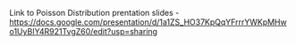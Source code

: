 Link to Poisson Distribution prentation slides - https://docs.google.com/presentation/d/1a1ZS_HO37KpQqYFrrrYWKpMHwo1UyBIY4R921TvgZ60/edit?usp=sharing
